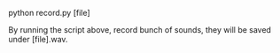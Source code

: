 python record.py [file]

By running the script above, record bunch of sounds, they will be saved under
[file].wav.



